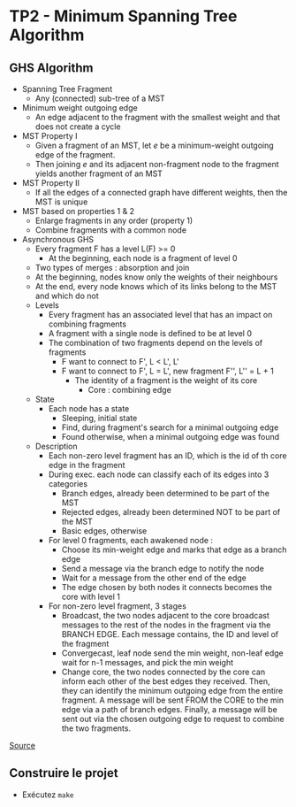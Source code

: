 # TP2 - Minimum Spanning Tree Algorithm

## GHS Algorithm

- Spanning Tree Fragment
    - Any (connected) sub-tree of a MST
- Minimum weight outgoing edge
    - An edge adjacent to the fragment with the smallest weight and that does not create a cycle
- MST Property I
    - Given a fragment of an MST, let _e_ be a minimum-weight outgoing edge of the fragment.
    - Then joining _e_ and its adjacent non-fragment node to the fragment yields another fragment of an MST
- MST Property II
    - If all the edges of a connected graph have different weights, then the MST is unique
- MST based on properties 1 & 2
    - Enlarge fragments in any order (property 1)
    - Combine fragments with a common node
- Asynchronous GHS
    - Every fragment F has a level L(F) >= 0
        - At the beginning, each node is a fragment of level 0
    - Two types of merges : absorption and join
    - At the beginning, nodes know only the weights of their neighbours
    - At the end, every node knows which of its links belong to the MST and which do not
    - Levels
        - Every fragment has an associated level that has an impact on combining fragments
        - A fragment with a single node is defined to be at level 0
        - The combination of two fragments depend on the levels of fragments
            - F want to connect to F', L < L', L'
            - F want to connect to F', L = L', new fragment F'', L'' = L + 1
                - The identity of a fragment is the weight of its core
                    - Core : combining edge 
    - State
        - Each node has a state
            - Sleeping, initial state
            - Find, during fragment's search for a minimal outgoing edge
            - Found otherwise, when a minimal outgoing edge was found
    - Description
        - Each non-zero level fragment has an ID, which is the id of th core edge in the fragment
        - During exec. each node can classify each of its edges into 3 categories
            - Branch edges, already been determined to be part of the MST
            - Rejected edges, already been determined NOT to be part of the MST
            - Basic edges, otherwise
        - For level 0 fragments, each awakened node :
            - Choose its min-weight edge and marks that edge as a branch edge
            - Send a message via the branch edge to notify the node
            - Wait for a message from the other end of the edge
            - The edge chosen by both nodes it connects becomes the core with level 1
        - For non-zero level fragment, 3 stages
            - Broadcast, the two nodes adjacent to the core broadcast messages to the rest of the nodes in the fragment via the BRANCH EDGE. Each message contains, the ID and level of the fragment
            - Convergecast, leaf node send the min weight, non-leaf edge wait for n-1 messages, and pick the min weight
            - Change core, the two nodes connected by the core can inform each other of the best edges they received. Then, they can identify the minimum outgoing edge from the entire fragment. A message will be sent FROM the CORE to the min edge via a path of branch edges. Finally, a message will be sent out via the chosen outgoing edge to request to combine the two fragments.
            
[Source](https://www.youtube.com/watch?v=9wR-XRju5NM)
## Construire le projet
* Exécutez `make`

